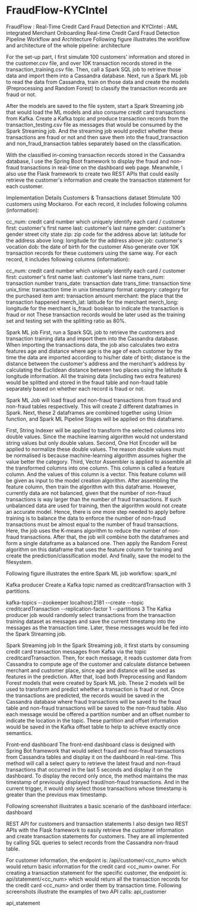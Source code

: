 # FraudFlow-KYCIntel
FraudFlow : Real-Time Credit Card Fraud Detection and KYCIntel : AML integrated Merchant Onboarding
Real-time Credit Card Fraud Detection Pipeline
Workflow and Architecture
Following figure illustrates the workflow and architecture of the whole pipeline: architecture

For the set-up part, I first simulate 100 customers' information and stored in the customer.csv file, and over 10K transaction records stored in the transaction_training.csv file. Then, call a Spark SQL job to retrieve those data and import them into a Cassandra database. Next, run a Spark ML job to read the data from Cassandra, train on those data and create the models (Preprocessing and Random Forest) to classify the transaction records are fraud or not.

After the models are saved to the file system, start a Spark Streaming job that would load the ML models and also consume credit card transactions from Kafka. Create a Kafka topic and produce transaction records from the transaction_testing.csv file as messages that would be consumed by the Spark Streaming job. And the streaming job would predict whether these transactions are fraud or not and then save them into the fraud_transaction and non_fraud_transaction tables separately based on the classification.

With the classified in-coming transaction records stored in the Cassandra database, I use the Spring Boot framework to display the fraud and non-fraud transactions in real-time on the dashboard web page. Meanwhile, I also use the Flask framework to create two REST APIs that could easily retrieve the customer's information and create the transaction statement for each customer.


Implementation Details
Customers & Transactions dataset
Stimulate 100 customers using Mockaroo. For each record, it includes following columns (information):

cc_num: credit card number which uniquely identify each card / customer
first: customer's first name
last: customer's last name
gender: customer's gender
street
city
state
zip: zip code for the address above
lat: latitude for the address above
long: longitude for the address above
job: customer's vocation
dob: the date of birth for the customer
Also generate over 10K transaction records for these customers using the same way. For each record, it includes following columns (information):

cc_num: credit card number which uniquely identify each card / customer
first: customer's first name
last: customer's last name
trans_num: transaction number
trans_date: transaction date
trans_time: transaction time
unix_time: transaction time in unix timestamp format
category: category for the purchased item
amt: transaction amount
merchant: the place that the transaction happened
merch_lat: latitude for the merchant
merch_long: longitude for the merchant
is_fraud: boolean to indicate the transaction is fraud or not
These transaction records would be later used as the training set and testing set with the splitting ratio as 80%.

Spark ML job
First, run a Spark SQL job to retrieve the customers and transaction training data and import them into the Cassandra database. When importing the transactions data, the job also calculates two extra features age and distance where age is the age of each customer by the time the data are imported according to his/her date of birth; distance is the distance between the customer's address and the merchant's address by calculating the Euclidean distance between two places using the latitude & longitude information. All the training data (including two extra features) would be splitted and stored in the fraud table and non-fraud table separately based on whether each record is fraud or not.

Spark ML Job will load fraud and non-fraud transactions from fraud and non-fraud tables respectively. This will create 2 different dataframes in Spark. Next, these 2 dataframes are combined together using Union function, and Spark ML Pipeline Stages will be applied on this dataframe.

First, String Indexer will be applied to transform the selected columns into double values. Since the machine learning algorithm would not understand string values but only double values.
Second, One Hot Encoder will be applied to normalize these double values. The reason double values must be normalised is because machine-learning algorithm assumes higher the value better the category.
Third, Vector Assembler is applied to assemble all the transformed columns into one column. This column is called a feature column. And the values of this column is a vector. This feature column will be given as input to the model creation algorithm.
After assembling the feature column, then train the algorithm with this dataframe. However, currently data are not balanced, given that the number of non-fraud transactions is way larger than the number of fraud transactions. If such unbalanced data are used for training, then the algorithm would not create an accurate model. Hence, there is one more step needed to apply before training is to balance the data to enforce the number of non-fraud transactions must be almost equal to the number of fraud transactions. Here, the job uses the K-means algorithm to reduce the number of non-fraud transactions. After that, the job will combine both the dataframes and form a single dataframe as a balanced one. Then apply the Random Forest algorithm on this dataframe that uses the feature column for training and create the prediction/classification model. And finally, save the model to the filesystem.

Following figure illustrates the entire Spark ML job workflow: spark_ml

Kafka producer
Create a Kafka topic named as creditcardTransaction with 3 partitions.

kafka-topics --zookeeper localhost:2181 --create --topic creditcardTransaction  --replication-factor 1 --partitions 3
The Kafka producer job would randomly select transactions from the transaction training dataset as messages and save the current timestamp into the messages as the transaction time. Later, these messages would be fed into the Spark Streaming job.

Spark Streaming job
In the Spark Streaming job, it first starts by consuming credit card transaction messages from Kafka via the topic creditcardTransaction. Then, for each message, it reads customer data from Cassandra to compute age of the customer and calculate distance between merchant and customer place, since age and distance will be used as features in the prediction. After that, load both Preprocessing and Random Forest models that were created by Spark ML job. These 2 models will be used to transform and predict whether a transaction is fraud or not. Once the transactions are predicted, the records would be saved in the Cassandra database where fraud transactions will be saved to the fraud table and non-fraud transactions will be saved to the non-fraud table. Also each message would be offered a partition number and an offset number to indicate the location in the topic. These partition and offset information would be saved in the Kafka offset table to help to achieve exactly once semantics.

Front-end dashboard
The front-end dashboard class is designed with Spring Bot framework that would select fraud and non-fraud transactions from Cassandra tables and display it on the dashboard in real-time. This method will call a select query to retrieve the latest fraud and non-fraud transactions that occurred in the last 5 seconds and display it on the dashboard. To display the record only once, the method maintains the max timestamp of previously displayed fraud/non-fraud transactions. And in the current trigger, it would only select those transactions whose timestamp is greater than the previous max timestamp.

Following screenshot illustrates a basic scenario of the dashboard interface: dashboard

REST API for customers and transaction statements
I also design two REST APIs with the Flask framework to easily retrieve the customer information and create transaction statements for customers. They are all implemented by calling SQL queries to select records from the Cassandra non-fraud table.

For customer information, the endpoint is: /api/customer/<cc_num> which would return basic information for the credit card <cc_num> owner.
For creating a transaction statement for the specific customer, the endpoint is: api/statement/<cc_num> which would return all the transaction records for the credit card <cc_num> and order them by transaction time.
Following screenshots illustrate the examples of two API calls: api_customer

api_statement

